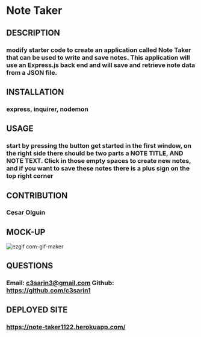 # Note Taker
## DESCRIPTION
### modify starter code to create an application called Note Taker that can be used to write and save notes. This application will use an Express.js back end and will save and retrieve note data from a JSON file.

## INSTALLATION
### express, inquirer, nodemon

## USAGE
### start by pressing the button get started in the first window, on the right side there should be two parts a NOTE TITLE, AND NOTE TEXT. Click in those empty spaces to create new notes, and if you want to save these notes there is a plus sign on the top right corner

## CONTRIBUTION
### Cesar Olguin

## MOCK-UP
![ezgif com-gif-maker](https://user-images.githubusercontent.com/94918823/153218748-51dc5cb1-a84c-4ab4-ada6-72f1e31b272f.gif)


## QUESTIONS
### Email: c3sarin3@gmail.com Github: https://github.com/c3sarin1

## DEPLOYED SITE
### https://note-taker1122.herokuapp.com/

